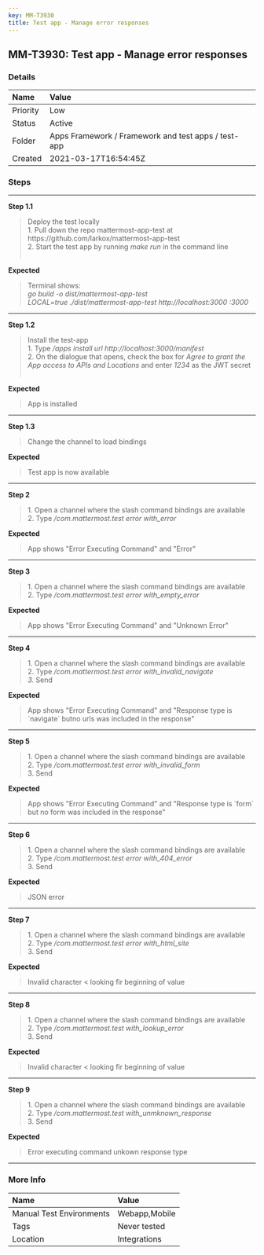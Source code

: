 ```yaml
---
key: MM-T3930
title: Test app - Manage error responses
---
```


## MM-T3930: Test app - Manage error responses

### Details

| Name     | Value                                               |
| :------- | :-------------------------------------------------- |
| Priority | Low                                                 |
| Status   | Active                                              |
| Folder   | Apps Framework / Framework and test apps / test-app |
| Created  | 2021-03-17T16:54:45Z                                |

### Steps

<hr/>

**Step 1.1**

> <article>Deploy the test locally<br />1. Pull down the repo mattermost-app-test at https://github.com/larkox/mattermost-app-test<br />2. Start the test app by running <em>make run </em>in the command line<br /><br /></article>

**Expected**

> <article>Terminal shows:<br /><em>go build -o dist/mattermost-app-test<br />LOCAL=true ./dist/mattermost-app-test http://localhost:3000 :3000</em></article>

<hr/>

**Step 1.2**

> <article>Install the test-app<br />1. Type <em>/apps install url http://localhost:3000/manifest</em><br />2. On the dialogue that opens, check the box for <em>Agree to grant the App access to APIs and Locations </em>and enter<em> 1234 </em>as the JWT secret<br /><br /></article>

**Expected**

> <article>App is installed</article>

<hr/>

**Step 1.3**

> <article>Change the channel to load bindings</article>

**Expected**

> <article>Test app is now available</article>

<hr/>

**Step 2**

> <article>1. Open a channel where the slash command bindings are available<br>2. Type <em>/com.mattermost.test error with_error&nbsp;</em></article>

**Expected**

> <article>App shows "Error Executing Command" and "Error"&nbsp;</article>

<hr/>

**Step 3**

> <article>1. Open a channel where the slash command bindings are available<br>2. Type <em>/com.mattermost.test error with_empty_error&nbsp;</em></article>

**Expected**

> <article>App shows "Error Executing Command" and "Unknown Error"&nbsp;</article>

<hr/>

**Step 4**

> <article>1. Open a channel where the slash command bindings are available<br>2. Type <em>/com.mattermost.test error with_invalid_navigate&nbsp;</em><br><em>3. </em>Send</article>

**Expected**

> <article>App shows "Error Executing Command" and "Response type is `navigate` butno urls was included in the response"&nbsp;</article>

<hr/>

**Step 5**

> <article>1. Open a channel where the slash command bindings are available<br>2. Type <em>/com.mattermost.test error with_invalid_form&nbsp;</em><br>3. Send</article>

**Expected**

> <article>App shows "Error Executing Command" and "Response type is `form` but no form was included in the response"&nbsp;</article>

<hr/>

**Step 6**

> <article>1. Open a channel where the slash command bindings are available<br>2. Type <em>/com.mattermost.test error with_404_error</em><br>3. Send</article>

**Expected**

> <article>JSON error</article>

<hr/>

**Step 7**

> <article>1. Open a channel where the slash command bindings are available<br>2. Type <em>/com.mattermost.test error with_html_site</em><br>3. Send</article>

**Expected**

> <article>Invalid character &lt; looking fir beginning of value</article>

<hr/>

**Step 8**

> <article>1. Open a channel where the slash command bindings are available<br>2. Type <em>/com.mattermost.test with_lookup_error</em><br>3. Send</article>

**Expected**

> <article>Invalid character &lt; looking fir beginning of value</article>

<hr/>

**Step 9**

> <article>1. Open a channel where the slash command bindings are available<br>2. Type <em>/com.mattermost.test with_unmknown_response</em><br>3. Send</article>

**Expected**

> <article>Error executing command unkown response type</article>

<hr/>

### More Info

| Name                     | Value         |
| :----------------------- | :------------ |
| Manual Test Environments | Webapp,Mobile |
| Tags                     | Never tested  |
| Location                 | Integrations  |
